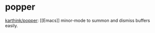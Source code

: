 # popper

[karthink/popper](https://github.com/karthink/popper): [[Emacs]] minor-mode to summon and dismiss buffers easily.



